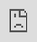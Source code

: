 ```yaml
---
title: Xbox's AMD partnership sheds light on the future of the division's ecosystem
date: '2025-06-17'
excerpt: >-
  Microsoft has no plans to get out of the console business anytime soon. The
  company has been reiterating for a while that it's going to make at least...
coverImage: >-
  https://images.unsplash.com/photo-1503676260728-1c00da094a0b?w=400&h=200&fit=crop&auto=format
author: AIVibe
tags:
  - Ai
  - Machine Learning
  - Work
  - Tools
category: Education
source: >-
  https://www.engadget.com/gaming/xbox/xboxs-amd-partnership-sheds-light-on-the-future-of-the-divisions-ecosystem-200940253.html?src=rss
---
```

<div id="ec82a11f44264c59937906685a6bfb6e"><iframe src="https://www.youtube.com/embed/VOCtRanwXrA?rel=0" style="top:0;left:0;width:100%;height:100%;position:absolute;border:0;" allowfullscreen scrolling="no" data-embed-domain="www.youtube.com"></iframe></div>
<p>Microsoft has no plans to get out of the console business anytime soon. The company has been reiterating for a while that it's going to make at least one more generation of Xbox consoles. It's now been confirmed that AMD will power the upcoming hardware, <a data-i13n="cpos:1;pos:1" href="https://www.engadget.com/2020-03-16-microsoft-xbox-series-x-hardware-specs.html">as it did with the Xbox Series X/S</a>.</p>
<p>Xbox president Sarah Bond made the announcement in <a data-i13n="elm:context_link;elmt:doNotAffiliate;cpos:2;pos:1" class="no-affiliate-link" href="https://www.youtube.com/watch?v=VOCtRanwXrA">a short video</a>. Under the multi-year partnership, Xbox and AMD are "advancing the state of art in gaming silicon to deliver the next generation of graphics innovation; to unlock a deeper level of visual quality; and immersive gameplay and player experiences enhanced with the power of AI, all while maintaining compatibility with your existing library of Xbox games," Bond said.</p>
<span id="end-legacy-contents"></span><p>A <a data-i13n="cpos:3;pos:1" href="https://www.engadget.com/leaked-microsoft-documents-detail-cloud-hybrid-next-gen-xbox-for-2028-110309102.html">leaked presentation from May 2022</a> (which was part of the <a data-i13n="cpos:4;pos:1" href="https://www.engadget.com/everything-we-learned-from-the-biggest-leak-in-xbox-history-161027198.html">massive Xbox leak</a> the following year) indicated that Microsoft had yet to make a decision about the processor and GPU for the next Xbox console(s), suggesting in one slide that it planned to strike an agreement with AMD to supply those and in another that it yet had to make an "Arm64 decision." As we now know, the company is doubling down with AMD.</p>
<figure><img src="https://s.yimg.com/os/creatr-uploaded-images/2023-09/d68cd8e0-56dd-11ee-9fdf-d0b2970eac13" data-crop-orig-src="https://s.yimg.com/os/creatr-uploaded-images/2023-09/d68cd8e0-56dd-11ee-9fdf-d0b2970eac13" style="height:585px;width:1043px;" alt="Microsoft's next-gen Xbox will use 'hybrid computing,' leaked document shows" data-uuid="eb29123b-baf6-3f35-a563-029f130a05c1"><figcaption></figcaption><div class="photo-credit">Microsoft</div></figure>
<p>On the surface, the AMD agreement is the main news coming out of Bond's announcement. But, if you read between the lines, there are lots of other interesting details to tease out from what she said in the short video.&nbsp;</p>
<p>For one thing, the AI aspect of Bond's carefully crafted statement lines up with details in the leak (and <a data-i13n="cpos:5;pos:1" href="https://www.engadget.com/gaming/xbox/microsoft-launches-copilot-for-gaming-in-mobile-beta-183344187.html">other</a> <a data-i13n="cpos:6;pos:1" href="https://www.engadget.com/microsoft-will-let-xbox-game-makers-use-ai-tools-for-story-design-and-npcs-083027899.html">developments</a>) about Microsoft embracing artificial intelligence and machine learning in future Xbox games, including for things like AI agents. So the company is likely to keep going down that path.</p>
<p>Bond said that Microsoft and AMD will "co-engineer silicon across a portfolio of devices including our next-generation Xbox consoles, in your living room and in your hands," implying that the company is planning more handhelds beyond the <a data-i13n="cpos:7;pos:1" href="https://www.engadget.com/gaming/xbox/rog-xbox-ally-handheld-gaming-devices-are-real-and-will-be-released-during-the-2025-holiday-season-142135533.html">Xbox-branded ROG devices</a> that are coming later this year. Those are also powered by AMD.</p>
<p>In addition, Bond said the next-gen of Xbox devices will maintain "compatibility with your existing library of Xbox games." Xbox has made a commitment to backward compatibility, but that's still welcome to hear.</p>
<p>Those are fairly interesting nuggets, no doubt, but there were two other things Bond said that I think are starting to shed more light on the future of the Xbox ecosystem. First, she said that her team is "building you a gaming platform that’s always with you, so you can play the games you want across devices anywhere you want, delivering you an Xbox experience not locked to a single store or tied to one device."</p>
<p>That "single store" phrasing is a chin stroker, especially in light of the new user interface Xbox is making for the ROG handhelds. The Windows-powered devices won't only allow users to play games from the Xbox PC app, Xbox consoles via remote play and the cloud. They'll integrate games from other PC storefronts, such as Battle.net (which is run by Microsoft-owned Activision Blizzard), Steam, GOG and more. Game Pass Ultimate and PC Game Pass users have long <a data-i13n="cpos:8;pos:1" href="https://www.engadget.com/xbox-game-pass-ultimate-pc-ea-play-subscription-134007089.html">had access to EA Play games</a> as part of their subscriptions. Ubisoft+ is <a data-i13n="cpos:9;pos:1" href="https://www.engadget.com/ubisoft-plus-xbox-consoles-rainbow-six-extraction-game-pass-183057331.html">on Xbox consoles too</a>.</p>
<figure><img src="https://s.yimg.com/os/creatr-uploaded-images/2025-06/2174ebb0-4492-11f0-b52f-82c1fe7f6ccc" data-crop-orig-src="https://s.yimg.com/os/creatr-uploaded-images/2025-06/2174ebb0-4492-11f0-b52f-82c1fe7f6ccc" style="height:1080px;width:1920px;" alt="ROG Xbox Ally user interface" data-uuid="4ec6b5c3-9ac2-338a-ab1b-57e61d90c3b7"><figcaption></figcaption><div class="photo-credit">Microsoft</div></figure>
<p>Perhaps this concept of not being "locked to a single store" will start to work in other ways. Valve said a few years ago that it would be happy to <a data-i13n="cpos:10;pos:1" href="https://www.engadget.com/gaben-microsoft-pc-game-pass-steam-202526306.html">integrate Game Pass into Steam</a>, for instance. Likewise, Microsoft has said it would <a data-i13n="cpos:11;pos:1" href="https://www.engadget.com/microsoft-wants-steam-epic-in-windows-11-app-store-132411163.html">welcome</a> Steam and the Epic Games Store app onto its PC app store (though Valve and Epic probably wouldn't want to give Microsoft a cut of game sales). Maybe we might finally see those come to fruition in the next few years.</p>
<p>But how might those integrations work on an Xbox console? Bond hinted at that too. She said Xbox is "working closely with the Windows team to ensure that Windows is the number one platform for gaming."</p>
<p>Sure, that could be a reference to PC gaming. But Bond didn't explicitly state that, which has me wondering if the next Xbox console might be more of a Windows PC that sits under your TV. That would align with <a data-i13n="elm:context_link;elmt:doNotAffiliate;cpos:12;pos:1" class="no-affiliate-link" href="https://www.youtube.com/live/tAOt7CKUEFY?si=wurnUqNsnwMN23tU&amp;t=4298">comments made</a> a few months back by Jez Corden of <em>Windows Central</em>, who <a data-i13n="elm:context_link;elmt:doNotAffiliate;cpos:13;pos:1" class="no-affiliate-link" href="https://www.reddit.com/r/GamingLeaksAndRumours/comments/1j772kg/jez_corden_next_xbox_is_a_pc_in_a_tv_friendly/">said</a> the next Xbox is "a PC, in essence, but with a TV-friendly shell."&nbsp;</p>
<p>As with the likes of the Steam Deck and other handheld PCs, this would potentially give game developers a specific set of specifications to work with (though ensuring their games are optimized for as many desktop and laptop configurations as possible will still be a complex task). Perhaps the user interface Xbox is debuting on the Ally X devices is a sign of things to come on larger displays.</p>
<p>Moreover, the Xbox and Windows teams are stripping out unnecessary aspects of the operating system in the Xbox Ally handhelds to make them run more efficiently. What's to stop them from doing the same in the next Xbox console? That could enable Xbox to offer a more unified ecosystem across all platforms, while streamlining things for developers who want to make games for both PC and Xbox. Don't forget that Microsoft has been making a real effort to <a data-i13n="elm:context_link;elmt:doNotAffiliate;cpos:14;pos:1" class="no-affiliate-link" href="https://www.engadget.com/ai-isnt-the-star-of-microsofts-copilot-pc-push--improved-arm-support-is-190039699.html">make Windows run more smoothly</a> on ARM-based processors as part of its Copilot+ PC push.</p>
<p>We might have to wait two or three more years to get a fuller sense of Microsoft's vision for the future of Xbox consoles. But it certainly has the opportunity to knit its platforms more closely together and make playing Xbox (and PC) games across devices a more seamless experience.</p>This article originally appeared on Engadget at https://www.engadget.com/gaming/xbox/xboxs-amd-partnership-sheds-light-on-the-future-of-the-divisions-ecosystem-200940253.html?src=rss
